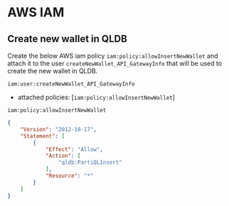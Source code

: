# AWS IAM

## Create new wallet in QLDB

Create the below AWS iam policy `iam:policy:allowInsertNewWallet` and attach it to the user `createNewWallet_API_GatewayInfo` that will be used to create the new wallet in QLDB.

`iam:user:createNewWallet_API_GatewayInfo`
- attached policies: [`iam:policy:allowInsertNewWallet`]

`iam:policy:allowInsertNewWallet`
```json
{
    "Version": "2012-10-17",
    "Statement": [
        {
            "Effect": "Allow",
            "Action": [
                "qldb:PartiQLInsert"
            ],
            "Resource": "*"
        }
    ]
}
```
